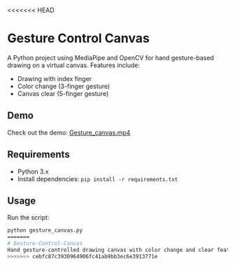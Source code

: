 <<<<<<< HEAD
# Gesture Control Canvas

A Python project using MediaPipe and OpenCV for hand gesture-based drawing on a virtual canvas. Features include:
- Drawing with index finger
- Color change (3-finger gesture)
- Canvas clear (5-finger gesture)

## Demo
Check out the demo: [Gesture_canvas.mp4](Gesture_canvas.mp4)

## Requirements
- Python 3.x
- Install dependencies: `pip install -r requirements.txt`

## Usage
Run the script:
```bash
python gesture_canvas.py
=======
# Gesture-Control-Canvas
Hand gesture-controlled drawing canvas with color change and clear features
>>>>>>> cebfc87c3930964906fc41ab9bb3ec6e3913771e
